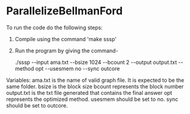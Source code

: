 # ParallelizeBellmanFord

To run the code do the following steps:

1. Compile using the command 'make sssp'

2. Run the program by giving the command-

	./sssp --input ama.txt --bsize 1024 --bcount 2 --output output.txt --method opt --usesmem no --sync outcore

Variables:
ama.txt is the name of valid graph file. It is expected to be the same folder.
bsize is the block size
bcount represents the block number
output.txt is the txt file generated that contains the final answer
opt represents the optimized method.
usesmem should be set to no.
sync should be set to outcore.
